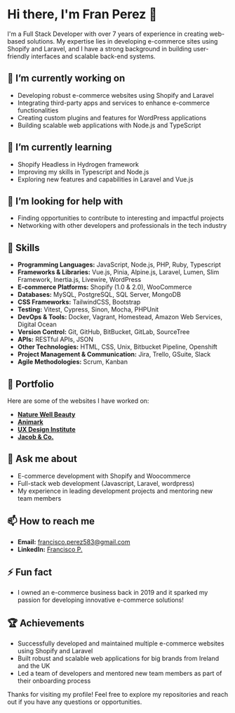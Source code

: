<!--
**bran921007/bran921007** is a ✨ _special_ ✨ repository because its `README.md` (this file) appears on your GitHub profile.

Here are some ideas to get you started:

- 🔭 I’m currently working on ...
- 🌱 I’m currently learning ...
- 👯 I’m looking to collaborate on ...
- 🤔 I’m looking for help with ...
- 💬 Ask me about ...
- 📫 How to reach me: ...
- 😄 Pronouns: ...
- ⚡ Fun fact: ...
-->

# Hi there, I'm Fran Perez 👋

I'm a Full Stack Developer with over 7 years of experience in creating web-based solutions. My expertise lies in developing e-commerce sites using Shopify and Laravel, and I have a strong background in building user-friendly interfaces and scalable back-end systems.

## 🔭 I’m currently working on
- Developing robust e-commerce websites using Shopify and Laravel
- Integrating third-party apps and services to enhance e-commerce functionalities
- Creating custom plugins and features for WordPress applications
- Building scalable web applications with Node.js and TypeScript

## 🌱 I’m currently learning
- Shopify Headless in Hydrogen framework
- Improving my skills in Typescript and Node.js
- Exploring new features and capabilities in Laravel and Vue.js

## 🤔 I’m looking for help with
- Finding opportunities to contribute to interesting and impactful projects
- Networking with other developers and professionals in the tech industry

## 🚀 Skills
- **Programming Languages:** JavaScript, Node.js, PHP, Ruby, Typescript
- **Frameworks & Libraries:** Vue.js, Pinia, Alpine.js, Laravel, Lumen, Slim Framework, Inertia.js, Livewire, WordPress
- **E-commerce Platforms:** Shopify (1.0 & 2.0), WooCommerce
- **Databases:** MySQL, PostgreSQL, SQL Server, MongoDB
- **CSS Frameworks:** TailwindCSS, Bootstrap
- **Testing:** Vitest, Cypress, Sinon, Mocha, PHPUnit
- **DevOps & Tools:** Docker, Vagrant, Homestead, Amazon Web Services, Digital Ocean
- **Version Control:** Git, GitHub, BitBucket, GitLab, SourceTree
- **APIs:** RESTful APIs, JSON
- **Other Technologies:** HTML, CSS, Unix, Bitbucket Pipeline, Openshift
- **Project Management & Communication:** Jira, Trello, GSuite, Slack
- **Agile Methodologies:** Scrum, Kanban

## 📄 Portfolio
Here are some of the websites I have worked on:
- **[Nature Well Beauty](https://naturewellbeauty.com/)**
- **[Animark](https://animark.ie/)**
- **[UX Design Institute](https://www.uxdesigninstitute.com/)**
- **[Jacob & Co.](https://www.jacobandco.com/)**

## 💬 Ask me about
- E-commerce development with Shopify and Woocommerce
- Full-stack web development (Javascript, Laravel, wordpress)
- My experience in leading development projects and mentoring new team members

## 📫 How to reach me
- **Email:** francisco.perez583@gmail.com
- **LinkedIn:** [Francisco P.](https://www.linkedin.com/in/francisco-p/)

## ⚡ Fun fact
- I owned an e-commerce business back in 2019 and it sparked my passion for developing innovative e-commerce solutions!

## 🏆 Achievements
- Successfully developed and maintained multiple e-commerce websites using Shopify and Laravel
- Built robust and scalable web applications for big brands from Ireland and the UK
- Led a team of developers and mentored new team members as part of their onboarding process

Thanks for visiting my profile! Feel free to explore my repositories and reach out if you have any questions or opportunities.
